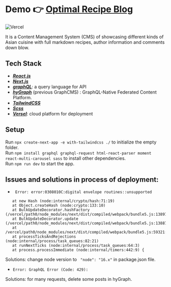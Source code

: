 # Demo 👉 [Optimal Recipe Blog](https://cms-blog-app-zjw-92.vercel.app/)

![Vercel](https://vercelbadge.vercel.app/api/ZJW-92/cms_blog_app)


It is a Content Management System (CMS) of showcasing different kinds of Asian cuisine with full markdown recipes, author information and comments down blow.

## Tech Stack
- [***React.js***](https://reactjs.org)
- [***Next.js***](https://nextjs.org)
- [***graphQL***](https://graphql.org): a query language for API
- [***hyGraph***](https://hygraph.com) (previous GraphCMS) : GraphQL-Native Federated Content Platform. 
- [***TailwindCSS***](https://tailwindcss.com)
- [***Scss***](https://sass-lang.com)
- [***Versel***](https://vercel.com/dashboard): cloud platform for deployment

## Setup
Run `npx create-next-app -e with-tailwindcss ./` to initialize the empty folder.
<br>
Run `npm install graphql graphql-request html-react-parser moment react-multi-carousel sass` to install other dependencies.
<br>
Run `npm run dev` to start the app.


## Issues and solutions in process of deployment:

- ` Error: error:0308010C:digital envelope routines::unsupported`
 ``` 
    at new Hash (node:internal/crypto/hash:71:19)
    at Object.createHash (node:crypto:133:10)
    at BulkUpdateDecorator.hashFactory (/vercel/path0/node_modules/next/dist/compiled/webpack/bundle5.js:138971:18)
    at BulkUpdateDecorator.update (/vercel/path0/node_modules/next/dist/compiled/webpack/bundle5.js:138872:50)
    at /vercel/path0/node_modules/next/dist/compiled/webpack/bundle5.js:59321:9
    at processTicksAndRejections (node:internal/process/task_queues:82:21)
    at runNextTicks (node:internal/process/task_queues:64:3)
    at process.processImmediate (node:internal/timers:442:9) {  
 ```

Solutions: change node version to ` "node": "16.x"` in package.json file. 

- `Error: GraphQL Error (Code: 429): ` 

Solutions: for many requests, delete some posts in hyGraph.
